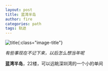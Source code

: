```yaml
---
layout: post
title: 蓝湾半岛
author: fire
categories: path 
tags: 轨迹
---
```


![title](https://image.sideproject.cn/titlex/title_016.jpg){:class="image-title"}

*有些事现在不记下来，以后怎么想当年呢*

**蓝湾半岛**，22楼，可以远眺深圳湾的一个小的单间